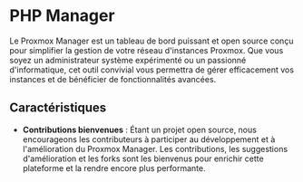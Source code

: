 # PHP Manager

Le Proxmox Manager est un tableau de bord puissant et open source conçu pour simplifier la gestion de votre réseau d'instances Proxmox. Que vous soyez un administrateur système expérimenté ou un passionné d'informatique, cet outil convivial vous permettra de gérer efficacement vos instances et de bénéficier de fonctionnalités avancées.

## Caractéristiques

- **Contributions bienvenues** : Étant un projet open source, nous encourageons les contributeurs à participer au développement et à l'amélioration du Proxmox Manager. Les contributions, les suggestions d'amélioration et les forks sont les bienvenus pour enrichir cette plateforme et la rendre encore plus performante.
